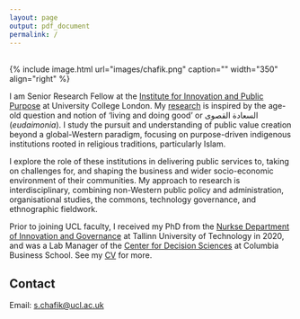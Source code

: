 ```yaml
---
layout: page
output: pdf_document
permalink: /
---
```

<br />
{% include image.html url="images/chafik.png" caption="" width="350" align="right" %}

I am Senior Research Fellow at the [Institute for Innovation and Public Purpose] at University College London. My [research] is inspired by the age-old question and notion of ‘living and doing good’ or السعادة القصوى (*eudaimonia*). I study the pursuit and understanding of public value creation beyond a global-Western paradigm, focusing on purpose-driven indigenous institutions rooted in religious traditions, particularly Islam. 

I explore the role of these institutions in delivering public services to, taking on challenges for, and shaping the business and wider socio-economic environment of their communities. My approach to research is interdisciplinary, combining non-Western public policy and administration, organisational studies, the commons, technology governance, and ethnographic fieldwork.

Prior to joining UCL faculty, I received my PhD from the [Nurkse Department of Innovation and Governance] at Tallinn University of Technology in 2020, and was a Lab Manager of the [Center for Decision Sciences] at Columbia Business School. See my [CV] for more.

## Contact

Email: [s.chafik@ucl.ac.uk]

[s.chafik@ucl.ac.uk]: mailto:s.chafik@ucl.ac.uk
[Institute for Innovation and Public Purpose]: https://www.ucl.ac.uk/bartlett/public-purpose/ucl-institute-innovation-and-public-purpose
[Nurkse Department of Innovation and Governance]: https://taltech.ee/en/nurkse
[Center for Decision Sciences]: https://business.columbia.edu/cds
[research]: https://schafik.github.io/research/
[CV]: https://schafik.github.io/cv/SalahChafik_CV.pdf

